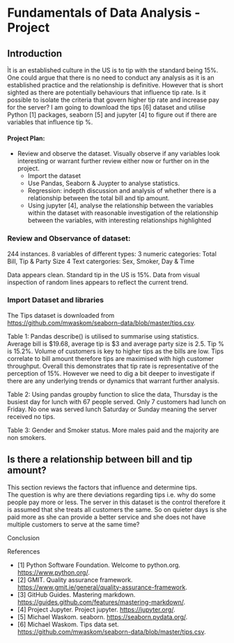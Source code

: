 # Fundamentals of Data Analysis -Project

## Introduction

Ìt is an established culture in the US is to tip with the standard being 15%.  One could argue that there is no need to conduct any analysis as it is an established practice and the relationship is definitive.  However that is short sighted as there are potentially behaviours that influence tip rate.  Is it possible to isolate the criteria that govern higher tip rate and increase pay for the server?  I am going to download the tips [6] dataset and utilise Python [1] packages, seaborn [5] and jupyter [4] to figure out if there are variables that influence tip %. 

#### Project Plan:
 -  Review and observe the dataset.  Visually observe if any variables look interesting or warrant further review either now or further on in the project.
    - Import the dataset
    - Use Pandas, Seaborn & Juypter to analyse statistics.
    - Regression: indepth discussion and analysis of whether there is a 
relationship between the total bill and tip amount.
    - Using jupyter [4], analyse the relationship between the variables within the dataset with reasonable investigation of  the relationship between the variables, with interesting relationships highlighted


### Review and Observance of dataset:
244 instances.  8 variables of different types:
3 numeric categories:  Total Bill, Tip & Party Size
4 Text catergories:   Sex, Smoker, Day & Time

Data appears clean.  Standard tip in the US is 15%.  Data from visual inspection of random lines appears to reflect the current trend.


### Import Dataset and libraries
The Tips dataset is downloaded from https://github.com/mwaskom/seaborn-data/blob/master/tips.csv.

Table 1:
Pandas describe() is utilised to summarise using statistics.  
Average bill is $19.68, average tip is $3 and average party size is 2.5. Tip % is 15.2%.
Volume of customers is key to higher tips as the bills are low.  Tips correlate to bill amount therefore tips are maximised with high customer throughput.  Overall this demonstrates that tip rate is representative of the perception of 15%.  However we need to dig a bit deeper to investigate if there are any underlying trends or dynamics that warrant further analysis.

Table 2:
Using pandas groupby function to slice the data, Thursday is the busiest day for lunch with 67 people served.  Only 7 customers had lunch on Friday.  No one was served lunch Saturday or Sunday meaning the server received no tips. 

Table 3:
Gender and Smoker status.  More males paid and the majority are non smokers.

## Is there a relationship between bill and tip amount?
This section reviews the factors that influence and determine tips.  
The question is why are there deviations regarding tips i.e. why do some people pay more or less.  The server in this dataset is the control therefore it is assumed that she treats all customers the same.  So on quieter days is she paid more as she can provide a better service and she does not have multiple customers to serve at the same time?  



Conclusion




References
 - [1] Python Software Foundation. Welcome to python.org.
https://www.python.org/.
 - [2] GMIT. Quality assurance framework.
https://www.gmit.ie/general/quality-assurance-framework.
 - [3] GitHub Guides. Mastering markdown.
https://guides.github.com/features/mastering-markdown/.
 - [4] Project Jupyter. Project jupyter.
https://jupyter.org/.
 - [5] Michael Waskom. seaborn.
https://seaborn.pydata.org/.
 - [6] Michael Waskom. Tips data set.
https://github.com/mwaskom/seaborn-data/blob/master/tips.csv.
